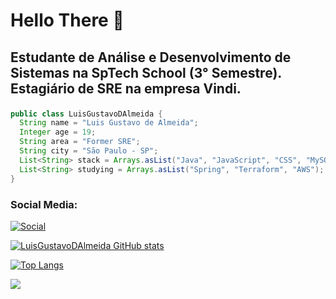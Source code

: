 <h1> <b> Hello There </b> 🧐 </h1>
<h2>
  <p>
    Estudante de Análise e Desenvolvimento de Sistemas na SpTech School (3° Semestre). Estagiário de SRE na empresa Vindi.
  </p>
</h2>
  
```Java
public class LuisGustavoDAlmeida {
  String name = "Luis Gustavo de Almeida";
  Integer age = 19;
  String area = "Former SRE";
  String city = "São Paulo - SP";
  List<String> stack = Arrays.asList("Java", "JavaScript", "CSS", "MySQL", "Node.Js", "Figma");
  List<String> studying = Arrays.asList("Spring", "Terraform", "AWS");
}
```

### Social Media:
<a href="https://www.linkedin.com/in/luis-gustavo-almeida-8728ab2a4/"> ![Social](https://img.shields.io/badge/LinkedIn-0077B5?style=for-the-badge&logo=linkedin&logoColor=white)

![LuisGustavoDAlmeida GitHub stats](https://github-readme-stats.vercel.app/api?username=LuisGustavoDAlmeida&show_icons=true&bg_color=00000000)

![Top Langs](https://github-readme-stats.vercel.app/api/top-langs/?username=LuisGustavoDAlmeida&layout=compact)

<a href="https://visitcount.itsvg.in">
  <img src="https://visitcount.itsvg.in/api?id=LuisGustavoDAlmeida&label=Profile%20Views&color=12&icon=5&pretty=false" />
</a>

<!--
### Tecnologias utilizadas:
<div style= "display: inline_block">
  <img src = "https://img.shields.io/badge/HTML5-E34F26?style=for-the-badge&logo=html5&logoColor=white"/>
  <img src = "https://img.shields.io/badge/CSS3-1572B6?style=for-the-badge&logo=css3&logoColor=white"/>
  <img src = "https://img.shields.io/badge/JavaScript-F7DF1E?style=for-the-badge&logo=javascript&logoColor=black"/>
  <img src = "https://img.shields.io/badge/MySQL-00000F?style=for-the-badge&logo=mysql&logoColor=white"/>
  <img src = "https://img.shields.io/badge/Node.js-43853D?style=for-the-badge&logo=node.js&logoColor=white"/>
</div>
-->

<!--
**LuisGustavoDAlmeida/LuisGustavoDAlmeida** is a ✨ _special_ ✨ repository because its `README.md` (this file) appears on your GitHub profile.

Here are some ideas to get you started:

- 🔭 I’m currently working on ...
- 🌱 I’m currently learning ...
- 👯 I’m looking to collaborate on ...
- 🤔 I’m looking for help with ...
- 💬 Ask me about ...
- 📫 How to reach me: ...
- 😄 Pronouns: ...
- ⚡ Fun fact: ...
-->
